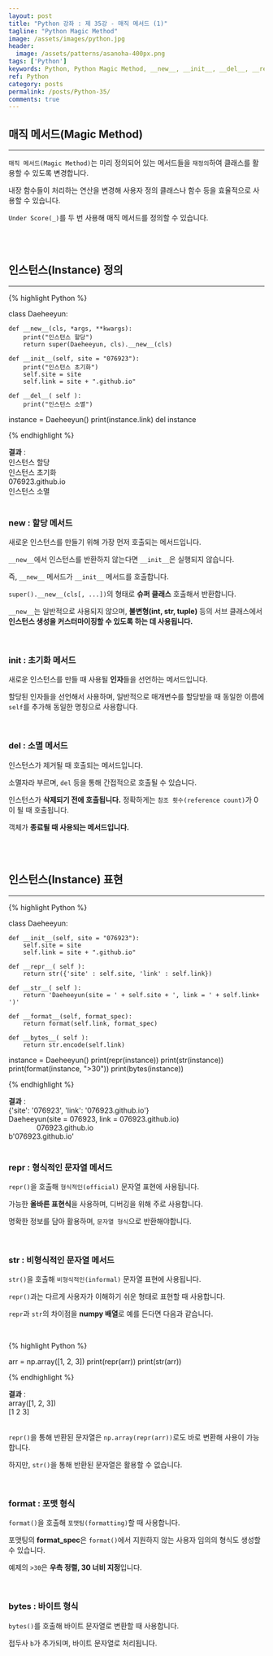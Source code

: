 ```yaml
---
layout: post
title: "Python 강좌 : 제 35강 - 매직 메서드 (1)"
tagline: "Python Magic Method"
image: /assets/images/python.jpg
header:
  image: /assets/patterns/asanoha-400px.png
tags: ['Python']
keywords: Python, Python Magic Method, __new__, __init__, __del__, __repr__, __str__, __bytes__, __format__
ref: Python
category: posts
permalink: /posts/Python-35/
comments: true
---
```


## 매직 메서드(Magic Method) ##
----------

`매직 메서드(Magic Method)`는 미리 정의되어 있는 메서드들을 `재정의`하여 클래스를 활용할 수 있도록 변경합니다.

내장 함수들이 처리하는 연산을 변경해 사용자 정의 클래스나 함수 등을 효율적으로 사용할 수 있습니다.

`Under Score(_)`를 두 번 사용해 매직 메서드를 정의할 수 있습니다.

<br>
<br>

## 인스턴스(Instance) 정의 ##
----------

{% highlight Python %}

class Daeheeyun:
    
    def __new__(cls, *args, **kwargs):
        print("인스턴스 할당")
        return super(Daeheeyun, cls).__new__(cls)

    def __init__(self, site = "076923"):
        print("인스턴스 초기화")
        self.site = site
        self.link = site + ".github.io"

    def __del__( self ):
        print("인스턴스 소멸")

instance = Daeheeyun()
print(instance.link)
del instance

{% endhighlight %}

**결과**
:    
인스턴스 할당<br>
인스턴스 초기화<br>
076923.github.io<br>
인스턴스 소멸<br>
<br>

### __new__ : 할당 메서드 ###

새로운 인스턴스를 만들기 위해 가장 먼저 호출되는 메서드입니다.

`__new__`에서 인스턴스를 반환하지 않는다면 `__init__`은 실행되지 않습니다.

즉, `__new__` 메서드가 `__init__` 메서드를 호출합니다.

`super().__new__(cls[, ...])`의 형태로 **슈퍼 클래스** 호출해서 반환합니다.

`__new__`는 일반적으로 사용되지 않으며, **불변형(int, str, tuple)** 등의 서브 클래스에서 **인스턴스 생성을 커스터마이징할 수 있도록 하는 데 사용됩니다.**

<br>

### __init__ : 초기화 메서드 ###

새로운 인스턴스를 만들 때 사용될 **인자**들을 선언하는 메서드입니다.

할당된 인자들을 선언해서 사용하며, 일반적으로 매개변수를 할당받을 때 동일한 이름에 `self`를 추가해 동일한 명칭으로 사용합니다.

<br>

### __del__ : 소멸 메서드 ###

인스턴스가 제거될 때 호출되는 메서드입니다.

소멸자라 부르며, `del` 등을 통해 간접적으로 호출될 수 있습니다.

인스턴스가 **삭제되기 전에 호출됩니다.** 정확하게는 `참조 횟수(reference count)`가 0이 될 때 호출됩니다.

객체가 **종료될 때 사용되는 메서드입니다.**

<br>
<br>

## 인스턴스(Instance) 표현 ##
----------

{% highlight Python %}

class Daeheeyun:

    def __init__(self, site = "076923"):
        self.site = site
        self.link = site + ".github.io"

    def __repr__( self ):
        return str({'site' : self.site, 'link' : self.link})

    def __str__( self ):
        return 'Daeheeyun(site = ' + self.site + ', link = ' + self.link+ ')'

    def __format__(self, format_spec):
        return format(self.link, format_spec)

    def __bytes__( self ):
        return str.encode(self.link)

instance = Daeheeyun()
print(repr(instance))
print(str(instance))
print(format(instance, ">30"))
print(bytes(instance))

{% endhighlight %}

**결과**
:    
{'site': '076923', 'link': '076923.github.io'}<br>
Daeheeyun(site = 076923, link = 076923.github.io)<br>
&nbsp;&nbsp;&nbsp;&nbsp;&nbsp;&nbsp;&nbsp;&nbsp;&nbsp;&nbsp;&nbsp;&nbsp;&nbsp;&nbsp;076923.github.io<br>
b'076923.github.io'<br>
<br>


### __repr__ : 형식적인 문자열 메서드 ###

`repr()`을 호출해 `형식적인(official)` 문자열 표현에 사용됩니다.

가능한 **올바른 표현식**을 사용하며, 디버깅을 위해 주로 사용합니다.

명확한 정보를 담아 활용하며, `문자열 형식`으로 반환해야합니다.

<br>

### __str__ : 비형식적인 문자열 메서드 ###

`str()`을 호출해 `비형식적인(informal)` 문자열 표현에 사용됩니다.

`repr()`과는 다르게 사용자가 이해하기 쉬운 형태로 표현할 때 사용합니다.

`repr`과 `str`의 차이점을 **numpy 배열**로 예를 든다면 다음과 같습니다.

<br>

{% highlight Python %}

arr = np.array([1, 2, 3])
print(repr(arr))
print(str(arr))

{% endhighlight %}

**결과**
:    
array([1, 2, 3])<br>
[1 2 3]<br>
<br>

`repr()`을 통해 반환된 문자열은 `np.array(repr(arr))`로도 바로 변환해 사용이 가능합니다.

하지만, `str()`을 통해 반환된 문자열은 활용할 수 없습니다.

<br>

### __format__ : 포맷 형식 ###

`format()`을 호출해 `포맷팅(formatting)`할 때 사용합니다.

포맷팅의 **format_spec**은 `format()`에서 지원하지 않는 사용자 임의의 형식도 생성할 수 있습니다.

예제의 `>30`은 **우측 정렬, 30 너비 지정**입니다.

<br>

### __bytes__ : 바이트 형식 ###

`bytes()`를 호출해 바이트 문자열로 변환할 때 사용합니다.

접두사 `b`가 추가되며, 바이트 문자열로 처리됩니다.